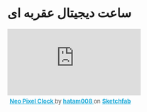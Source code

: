 # ساعت دیجیتال عقربه ای

<div class="sketchfab-embed-wrapper"> <iframe title="Neo Pixel Clock" frameborder="0" allowfullscreen mozallowfullscreen="true" webkitallowfullscreen="true" allow="autoplay; fullscreen; xr-spatial-tracking" xr-spatial-tracking execution-while-out-of-viewport execution-while-not-rendered web-share src="https://sketchfab.com/models/062c7ffa415940068eeefb9a66bd4590/embed"> </iframe> <p style="font-size: 13px; font-weight: normal; margin: 5px; color: #4A4A4A;"> <a href="https://sketchfab.com/3d-models/neo-pixel-clock-062c7ffa415940068eeefb9a66bd4590?utm_medium=embed&utm_campaign=share-popup&utm_content=062c7ffa415940068eeefb9a66bd4590" target="_blank" style="font-weight: bold; color: #1CAAD9;"> Neo Pixel Clock </a> by <a href="https://sketchfab.com/hatam008?utm_medium=embed&utm_campaign=share-popup&utm_content=062c7ffa415940068eeefb9a66bd4590" target="_blank" style="font-weight: bold; color: #1CAAD9;"> hatam008 </a> on <a href="https://sketchfab.com?utm_medium=embed&utm_campaign=share-popup&utm_content=062c7ffa415940068eeefb9a66bd4590" target="_blank" style="font-weight: bold; color: #1CAAD9;">Sketchfab</a></p></div>

